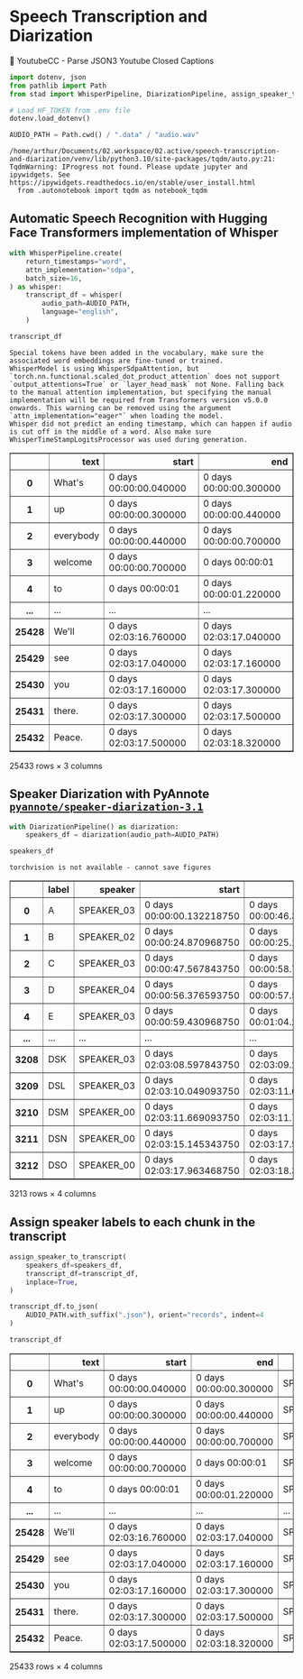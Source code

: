 # Speech Transcription and Diarization

💬 YoutubeCC - Parse JSON3 Youtube Closed Captions


```python
import dotenv, json
from pathlib import Path
from stad import WhisperPipeline, DiarizationPipeline, assign_speaker_to_transcript

# Load HF_TOKEN from .env file
dotenv.load_dotenv()

AUDIO_PATH = Path.cwd() / ".data" / "audio.wav"
```

    /home/arthur/Documents/02.workspace/02.active/speech-transcription-and-diarization/venv/lib/python3.10/site-packages/tqdm/auto.py:21: TqdmWarning: IProgress not found. Please update jupyter and ipywidgets. See https://ipywidgets.readthedocs.io/en/stable/user_install.html
      from .autonotebook import tqdm as notebook_tqdm


## Automatic Speech Recognition with Hugging Face Transformers implementation of Whisper


```python
with WhisperPipeline.create(
    return_timestamps="word",
    attn_implementation="sdpa",
    batch_size=16,
) as whisper:
    transcript_df = whisper(
        audio_path=AUDIO_PATH,
        language="english",
    )

transcript_df
```

    Special tokens have been added in the vocabulary, make sure the associated word embeddings are fine-tuned or trained.
    WhisperModel is using WhisperSdpaAttention, but `torch.nn.functional.scaled_dot_product_attention` does not support `output_attentions=True` or `layer_head_mask` not None. Falling back to the manual attention implementation, but specifying the manual implementation will be required from Transformers version v5.0.0 onwards. This warning can be removed using the argument `attn_implementation="eager"` when loading the model.
    Whisper did not predict an ending timestamp, which can happen if audio is cut off in the middle of a word. Also make sure WhisperTimeStampLogitsProcessor was used during generation.





<div>
<style scoped>
    .dataframe tbody tr th:only-of-type {
        vertical-align: middle;
    }

    .dataframe tbody tr th {
        vertical-align: top;
    }

    .dataframe thead th {
        text-align: right;
    }
</style>
<table border="1" class="dataframe">
  <thead>
    <tr style="text-align: right;">
      <th></th>
      <th>text</th>
      <th>start</th>
      <th>end</th>
    </tr>
  </thead>
  <tbody>
    <tr>
      <th>0</th>
      <td>What's</td>
      <td>0 days 00:00:00.040000</td>
      <td>0 days 00:00:00.300000</td>
    </tr>
    <tr>
      <th>1</th>
      <td>up</td>
      <td>0 days 00:00:00.300000</td>
      <td>0 days 00:00:00.440000</td>
    </tr>
    <tr>
      <th>2</th>
      <td>everybody</td>
      <td>0 days 00:00:00.440000</td>
      <td>0 days 00:00:00.700000</td>
    </tr>
    <tr>
      <th>3</th>
      <td>welcome</td>
      <td>0 days 00:00:00.700000</td>
      <td>0 days 00:00:01</td>
    </tr>
    <tr>
      <th>4</th>
      <td>to</td>
      <td>0 days 00:00:01</td>
      <td>0 days 00:00:01.220000</td>
    </tr>
    <tr>
      <th>...</th>
      <td>...</td>
      <td>...</td>
      <td>...</td>
    </tr>
    <tr>
      <th>25428</th>
      <td>We'll</td>
      <td>0 days 02:03:16.760000</td>
      <td>0 days 02:03:17.040000</td>
    </tr>
    <tr>
      <th>25429</th>
      <td>see</td>
      <td>0 days 02:03:17.040000</td>
      <td>0 days 02:03:17.160000</td>
    </tr>
    <tr>
      <th>25430</th>
      <td>you</td>
      <td>0 days 02:03:17.160000</td>
      <td>0 days 02:03:17.300000</td>
    </tr>
    <tr>
      <th>25431</th>
      <td>there.</td>
      <td>0 days 02:03:17.300000</td>
      <td>0 days 02:03:17.500000</td>
    </tr>
    <tr>
      <th>25432</th>
      <td>Peace.</td>
      <td>0 days 02:03:17.500000</td>
      <td>0 days 02:03:18.320000</td>
    </tr>
  </tbody>
</table>
<p>25433 rows × 3 columns</p>
</div>



## Speaker Diarization with PyAnnote [`pyannote/speaker-diarization-3.1`](https://huggingface.co/pyannote/speaker-diarization-3.1)


```python
with DiarizationPipeline() as diarization:
    speakers_df = diarization(audio_path=AUDIO_PATH)

speakers_df
```

    torchvision is not available - cannot save figures





<div>
<style scoped>
    .dataframe tbody tr th:only-of-type {
        vertical-align: middle;
    }

    .dataframe tbody tr th {
        vertical-align: top;
    }

    .dataframe thead th {
        text-align: right;
    }
</style>
<table border="1" class="dataframe">
  <thead>
    <tr style="text-align: right;">
      <th></th>
      <th>label</th>
      <th>speaker</th>
      <th>start</th>
      <th>end</th>
    </tr>
  </thead>
  <tbody>
    <tr>
      <th>0</th>
      <td>A</td>
      <td>SPEAKER_03</td>
      <td>0 days 00:00:00.132218750</td>
      <td>0 days 00:00:46.319093750</td>
    </tr>
    <tr>
      <th>1</th>
      <td>B</td>
      <td>SPEAKER_02</td>
      <td>0 days 00:00:24.870968750</td>
      <td>0 days 00:00:25.124093750</td>
    </tr>
    <tr>
      <th>2</th>
      <td>C</td>
      <td>SPEAKER_03</td>
      <td>0 days 00:00:47.567843750</td>
      <td>0 days 00:00:58.705343750</td>
    </tr>
    <tr>
      <th>3</th>
      <td>D</td>
      <td>SPEAKER_04</td>
      <td>0 days 00:00:56.376593750</td>
      <td>0 days 00:00:57.540968750</td>
    </tr>
    <tr>
      <th>4</th>
      <td>E</td>
      <td>SPEAKER_03</td>
      <td>0 days 00:00:59.430968750</td>
      <td>0 days 00:01:04.206593750</td>
    </tr>
    <tr>
      <th>...</th>
      <td>...</td>
      <td>...</td>
      <td>...</td>
      <td>...</td>
    </tr>
    <tr>
      <th>3208</th>
      <td>DSK</td>
      <td>SPEAKER_03</td>
      <td>0 days 02:03:08.597843750</td>
      <td>0 days 02:03:09.272843750</td>
    </tr>
    <tr>
      <th>3209</th>
      <td>DSL</td>
      <td>SPEAKER_03</td>
      <td>0 days 02:03:10.049093750</td>
      <td>0 days 02:03:11.669093750</td>
    </tr>
    <tr>
      <th>3210</th>
      <td>DSM</td>
      <td>SPEAKER_00</td>
      <td>0 days 02:03:11.669093750</td>
      <td>0 days 02:03:11.702843750</td>
    </tr>
    <tr>
      <th>3211</th>
      <td>DSN</td>
      <td>SPEAKER_00</td>
      <td>0 days 02:03:15.145343750</td>
      <td>0 days 02:03:17.541593750</td>
    </tr>
    <tr>
      <th>3212</th>
      <td>DSO</td>
      <td>SPEAKER_00</td>
      <td>0 days 02:03:17.963468750</td>
      <td>0 days 02:03:18.300968750</td>
    </tr>
  </tbody>
</table>
<p>3213 rows × 4 columns</p>
</div>



## Assign speaker labels to each chunk in the transcript


```python
assign_speaker_to_transcript(
    speakers_df=speakers_df,
    transcript_df=transcript_df,
    inplace=True,
)

transcript_df.to_json(
    AUDIO_PATH.with_suffix(".json"), orient="records", indent=4
)

transcript_df
```




<div>
<style scoped>
    .dataframe tbody tr th:only-of-type {
        vertical-align: middle;
    }

    .dataframe tbody tr th {
        vertical-align: top;
    }

    .dataframe thead th {
        text-align: right;
    }
</style>
<table border="1" class="dataframe">
  <thead>
    <tr style="text-align: right;">
      <th></th>
      <th>text</th>
      <th>start</th>
      <th>end</th>
      <th>speaker</th>
    </tr>
  </thead>
  <tbody>
    <tr>
      <th>0</th>
      <td>What's</td>
      <td>0 days 00:00:00.040000</td>
      <td>0 days 00:00:00.300000</td>
      <td>SPEAKER_03</td>
    </tr>
    <tr>
      <th>1</th>
      <td>up</td>
      <td>0 days 00:00:00.300000</td>
      <td>0 days 00:00:00.440000</td>
      <td>SPEAKER_03</td>
    </tr>
    <tr>
      <th>2</th>
      <td>everybody</td>
      <td>0 days 00:00:00.440000</td>
      <td>0 days 00:00:00.700000</td>
      <td>SPEAKER_03</td>
    </tr>
    <tr>
      <th>3</th>
      <td>welcome</td>
      <td>0 days 00:00:00.700000</td>
      <td>0 days 00:00:01</td>
      <td>SPEAKER_03</td>
    </tr>
    <tr>
      <th>4</th>
      <td>to</td>
      <td>0 days 00:00:01</td>
      <td>0 days 00:00:01.220000</td>
      <td>SPEAKER_03</td>
    </tr>
    <tr>
      <th>...</th>
      <td>...</td>
      <td>...</td>
      <td>...</td>
      <td>...</td>
    </tr>
    <tr>
      <th>25428</th>
      <td>We'll</td>
      <td>0 days 02:03:16.760000</td>
      <td>0 days 02:03:17.040000</td>
      <td>SPEAKER_03</td>
    </tr>
    <tr>
      <th>25429</th>
      <td>see</td>
      <td>0 days 02:03:17.040000</td>
      <td>0 days 02:03:17.160000</td>
      <td>SPEAKER_00</td>
    </tr>
    <tr>
      <th>25430</th>
      <td>you</td>
      <td>0 days 02:03:17.160000</td>
      <td>0 days 02:03:17.300000</td>
      <td>SPEAKER_03</td>
    </tr>
    <tr>
      <th>25431</th>
      <td>there.</td>
      <td>0 days 02:03:17.300000</td>
      <td>0 days 02:03:17.500000</td>
      <td>SPEAKER_00</td>
    </tr>
    <tr>
      <th>25432</th>
      <td>Peace.</td>
      <td>0 days 02:03:17.500000</td>
      <td>0 days 02:03:18.320000</td>
      <td>SPEAKER_03</td>
    </tr>
  </tbody>
</table>
<p>25433 rows × 4 columns</p>
</div>




```python

```
